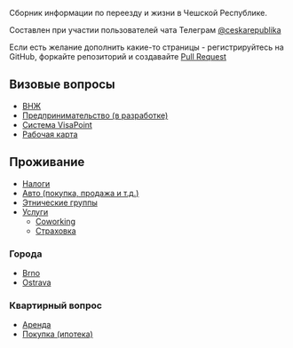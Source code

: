 Сборник информации по переезду и жизни в Чешской Республике.

Составлен при участии пользователей чата Телеграм
[@ceskarepublika](https://t.me/ceskarepublika)

Если есть желание дополнить какие-то страницы - регистрируйтесь на GitHub,
форкайте репозиторий и создавайте
[Pull Request](https://help.github.com/articles/about-pull-requests/)

## Визовые вопросы

- [ВНЖ](visa/dlouhodoby.md)
- [Предпринимательство (в разработке)](visa/firm.md)
- [Система VisaPoint](visa/visapoint.md)
- [Рабочая карта](visa/work.md)

## Проживание

- [Налоги](living/taxes.md)
- [Авто (покупка, продажа и т.д.)](living/cars.md)
- [Этнические группы](living/diaspora.md)
- [Услуги](living/uslugi.md)
  - [Coworking](living/uslugi/coworking.md)
  - [Страховка](living/uslugi/insurance.md)

### Города

- [Brno](living/brno.md)
- [Ostrava](living/ostrava.md)

### Квартирный вопрос

- [Аренда](living/flats_rend.md)
- [Покупка (ипотека)](living/flats_buy.md)

